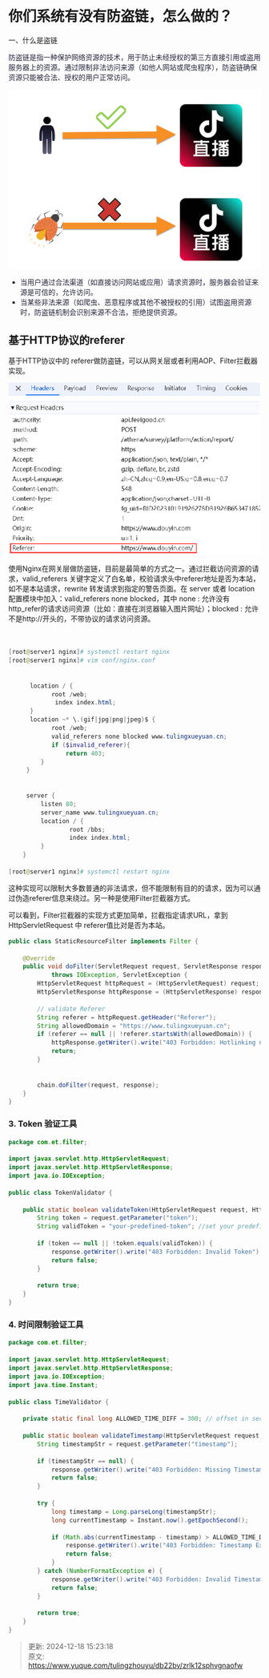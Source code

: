 # 你们系统有没有防盗链，怎么做的？

一、什么是盗链

<font style="color:rgba(6, 8, 31, 0.88);">防盗链是指一种保护网络资源的技术，用于防止未经授权的第三方直接引用或盗用服务器上的资源。通过限制非法访问来源（如他人网站或爬虫程序），防盗链确保资源只能被合法、授权的用户正常访问。</font>

![1734506161535-b0d77e67-8749-48b7-83b9-a5dd2479abd7.png](./img/UzJCm6rt7G0oQOKY/1734506161535-b0d77e67-8749-48b7-83b9-a5dd2479abd7-630178.png)

+ <font style="color:rgba(6, 8, 31, 0.88);">当用户通过合法渠道（如直接访问网站或应用）请求资源时，服务器会验证来源是可信的，允许访问。 </font>
+ <font style="color:rgba(6, 8, 31, 0.88);">当某些非法来源（如爬虫、恶意程序或其他不被授权的引用）试图盗用资源时，防盗链机制会识别来源不合法，拒绝提供资源。 </font>





## 基于HTTP协议的referer
基于HTTP协议中的 referer做防盗链，可以从网关层或者利用AOP、Filter拦截器实现。

![1734506202158-e02289aa-b114-43b6-93dc-bae9b31dbfe7.png](./img/UzJCm6rt7G0oQOKY/1734506202158-e02289aa-b114-43b6-93dc-bae9b31dbfe7-945838.png)

使用Nginx在网关层做防盗链，目前是最简单的方式之一。通过拦截访问资源的请求，valid_referers 关键字定义了白名单，校验请求头中referer地址是否为本站，如不是本站请求，rewrite 转发请求到指定的警告页面。在 server 或者 location 配置模块中加入：valid_referers none blocked，其中 none : 允许没有http_refer的请求访问资源（比如：直接在浏览器输入图片网址）；blocked : 允许不是http://开头的，不带协议的请求访问资源。

```powershell


[root@server1 nginx]# systemctl restart nginx
[root@server1 nginx]# vim conf/nginx.conf
 
 
      location / {
            root /web;
             index index.html;
      }
      location ~* \.(gif|jpg|png|jpeg)$ {
            root /web;
            valid_referers none blocked www.tulingxueyuan.cn;
            if ($invalid_referer){
                return 403;
         }
     }
 
 
     server {
         listen 80;
         server_name www.tulingxueyuan.cn;
         location / {
                 root /bbs;
                 index index.html;
         }
    }

[root@server1 nginx]# systemctl restart nginx
```

 

这种实现可以限制大多数普通的非法请求，但不能限制有目的的请求，因为可以通过伪造referer信息来绕过。另一种是使用Filter拦截器方式。

可以看到，Filter拦截器的实现方式更加简单，拦截指定请求URL，拿到HttpServletRequest 中 referer值比对是否为本站。

```java
public class StaticResourceFilter implements Filter {

    @Override
    public void doFilter(ServletRequest request, ServletResponse response, FilterChain chain)
            throws IOException, ServletException {
        HttpServletRequest httpRequest = (HttpServletRequest) request;
        HttpServletResponse httpResponse = (HttpServletResponse) response;

        // validate Referer
        String referer = httpRequest.getHeader("Referer");
        String allowedDomain = "https://www.tulingxueyuan.cn";
        if (referer == null || !referer.startsWith(allowedDomain)) {
            httpResponse.getWriter().write("403 Forbidden: Hotlinking not allowed");
            return;
        }
                

        chain.doFilter(request, response);
    }
}
```

### 3. Token 验证工具
```java
package com.et.filter;

import javax.servlet.http.HttpServletRequest;
import javax.servlet.http.HttpServletResponse;
import java.io.IOException;

public class TokenValidator {

    public static boolean validateToken(HttpServletRequest request, HttpServletResponse response) throws IOException {
        String token = request.getParameter("token");
        String validToken = "your-predefined-token"; //set your predefined token here

        if (token == null || !token.equals(validToken)) {
            response.getWriter().write("403 Forbidden: Invalid Token");
            return false;
        }

        return true;
    }
}
```

### 4. 时间限制验证工具
```java
package com.et.filter;

import javax.servlet.http.HttpServletRequest;
import javax.servlet.http.HttpServletResponse;
import java.io.IOException;
import java.time.Instant;

public class TimeValidator {

    private static final long ALLOWED_TIME_DIFF = 300; // offset in seconds( 300 seconds)

    public static boolean validateTimestamp(HttpServletRequest request, HttpServletResponse response) throws IOException {
        String timestampStr = request.getParameter("timestamp");

        if (timestampStr == null) {
            response.getWriter().write("403 Forbidden: Missing Timestamp");
            return false;
        }

        try {
            long timestamp = Long.parseLong(timestampStr);
            long currentTimestamp = Instant.now().getEpochSecond();

            if (Math.abs(currentTimestamp - timestamp) > ALLOWED_TIME_DIFF) {
                response.getWriter().write("403 Forbidden: Timestamp Expired");
                return false;
            }
        } catch (NumberFormatException e) {
            response.getWriter().write("403 Forbidden: Invalid Timestamp");
            return false;
        }

        return true;
    }
}
```

<font style="color:rgba(0, 0, 0, 0.9);">  
</font>

 

 



> 更新: 2024-12-18 15:23:18  
> 原文: <https://www.yuque.com/tulingzhouyu/db22bv/zrlk12sphvgnaofw>